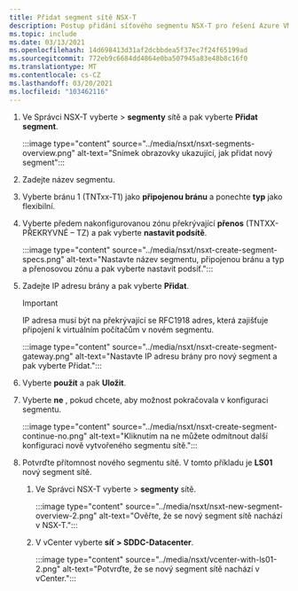 ```yaml
---
title: Přidat segment sítě NSX-T
description: Postup přidání síťového segmentu NSX-T pro řešení Azure VMware.
ms.topic: include
ms.date: 03/13/2021
ms.openlocfilehash: 14d698413d31af2dcbbdea5f37ec7f24f65199ad
ms.sourcegitcommit: 772eb9c6684dd4864e0ba507945a83e48b8c16f0
ms.translationtype: MT
ms.contentlocale: cs-CZ
ms.lasthandoff: 03/20/2021
ms.locfileid: "103462116"
---
```

<!-- Used in manage-dhcp.md and tutorial-nsx-t-network-segment.md -->

1. Ve Správci NSX-T vyberte   >  **segmenty** sítě a pak vyberte **Přidat segment**. 

   :::image type="content" source="../media/nsxt/nsxt-segments-overview.png" alt-text="Snímek obrazovky ukazující, jak přidat nový segment":::

1. Zadejte název segmentu.

1. Vyberte bránu 1 (TNTxx-T1) jako **připojenou bránu** a ponechte **typ** jako flexibilní.

1. Vyberte předem nakonfigurovanou zónu překrývající **přenos** (TNTXX-PŘEKRYVNÉ – TZ) a pak vyberte **nastavit podsítě**. 

   :::image type="content" source="../media/nsxt/nsxt-create-segment-specs.png" alt-text="Nastavte název segmentu, připojenou bránu a typ a přenosovou zónu a pak vyberte nastavit podsíť.":::

1. Zadejte IP adresu brány a pak vyberte **Přidat**. 

   >[!IMPORTANT]
   >IP adresa musí být na překrývající se RFC1918 adres, která zajišťuje připojení k virtuálním počítačům v novém segmentu.

   :::image type="content" source="../media/nsxt/nsxt-create-segment-gateway.png" alt-text="Nastavte IP adresu brány pro nový segment a pak vyberte Přidat.":::

1. Vyberte **použít** a pak **Uložit**.

1. Vyberte **ne** , pokud chcete, aby možnost pokračovala v konfiguraci segmentu. 

   :::image type="content" source="../media/nsxt/nsxt-create-segment-continue-no.png" alt-text="Kliknutím na ne můžete odmítnout další konfiguraci nově vytvořeného segmentu sítě.":::

1. Potvrďte přítomnost nového segmentu sítě. V tomto příkladu je **LS01** nový segment sítě.

   1. Ve Správci NSX-T vyberte   >  **segmenty** sítě. 

      :::image type="content" source="../media/nsxt/nsxt-new-segment-overview-2.png" alt-text="Ověřte, že se nový segment sítě nachází v NSX-T.":::

   1. V vCenter vyberte **síť > SDDC-Datacenter**.

      :::image type="content" source="../media/nsxt/vcenter-with-ls01-2.png" alt-text="Potvrďte, že se nový segment sítě nachází v vCenter.":::